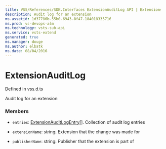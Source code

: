 ```yaml
---
title: VSS/References/SDK.Interfaces ExtensionAuditLog API | Extensions for Visual Studio Team Services
description: Audit log for an extension
ms.assetid: 1d37786b-55b0-6943-8f47-184018335716
ms.prod: vs-devops-alm
ms.technology: vsts-sub-api
ms.service: vsts-extend
generated: true
ms.manager: douge
ms.author: elbatk
ms.date: 08/04/2016
---
```


# ExtensionAuditLog

Defined in vss.d.ts


Audit log for an extension 

### Members

* `entries`: [ExtensionAuditLogEntry](../../../VSS/References/SDK_Interfaces/ExtensionAuditLogEntry.md)[]. Collection of audit log entries

* `extensionName`: string. Extension that the change was made for

* `publisherName`: string. Publisher that the extension is part of

